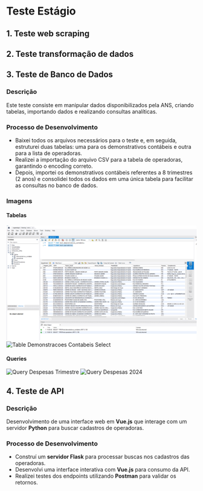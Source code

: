 # Teste Estágio
## 1. Teste web scraping
## 2. Teste transformação de dados
## 3. Teste de Banco de Dados

### Descrição

Este teste consiste em manipular dados disponibilizados pela ANS, criando tabelas, importando dados e realizando consultas analíticas.

### Processo de Desenvolvimento

- Baixei todos os arquivos necessários para o teste e, em seguida, estruturei duas tabelas: uma para os demonstrativos contábeis e outra para a lista de operadoras.
- Realizei a importação do arquivo CSV para a tabela de operadoras, garantindo o encoding correto.
- Depois, importei os demonstrativos contábeis referentes a 8 trimestres (2 anos) e consolidei todos os dados em uma única tabela para facilitar as consultas no banco de dados.

### Imagens

#### Tabelas
![Table Operadoras Select](/screenshots/table-operadoras-select.png)
![Table Demonstracoes Contabeis Select](/screenshots)

#### Queries
![Query Despesas Trimestre](/screenshots)
![Query Despesas 2024](/screenshots)

## 4. Teste de API

### Descrição

Desenvolvimento de uma interface web em **Vue.js** que interage com um servidor **Python** para buscar cadastros de operadoras.

### Processo de Desenvolvimento

- Construí um **servidor Flask** para processar buscas nos cadastros das operadoras.
- Desenvolvi uma interface interativa com **Vue.js** para consumo da API.
- Realizei testes dos endpoints utilizando **Postman** para validar os retornos.

